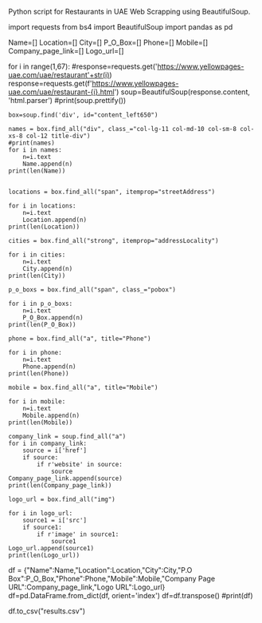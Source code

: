 Python script for Restaurants in UAE Web Scrapping using BeautifulSoup.












import requests
from bs4 import BeautifulSoup
import pandas as pd

Name=[]
Location=[]
City=[]
P_O_Box=[]
Phone=[]
Mobile=[]
Company_page_link=[]
Logo_url=[]

for i in range(1,67):
    #response=requests.get('https://www.yellowpages-uae.com/uae/restaurant'+str(i))
    response=requests.get(f'https://www.yellowpages-uae.com/uae/restaurant-{i}.html')
    soup=BeautifulSoup(response.content, 'html.parser')
    #print(soup.prettify())

    box=soup.find('div', id="content_left650")

    names = box.find_all("div", class_="col-lg-11 col-md-10 col-sm-8 col-xs-8 col-12 title-div")
    #print(names)
    for i in names:
        n=i.text
        Name.append(n)
    print(len(Name))


    locations = box.find_all("span", itemprop="streetAddress")

    for i in locations:
        n=i.text
        Location.append(n)
    print(len(Location))

    cities = box.find_all("strong", itemprop="addressLocality")

    for i in cities:
        n=i.text
        City.append(n)
    print(len(City))

    p_o_boxs = box.find_all("span", class_="pobox")

    for i in p_o_boxs:
        n=i.text
        P_O_Box.append(n)
    print(len(P_O_Box))

    phone = box.find_all("a", title="Phone")

    for i in phone:
        n=i.text
        Phone.append(n)
    print(len(Phone))

    mobile = box.find_all("a", title="Mobile")

    for i in mobile:
        n=i.text
        Mobile.append(n)
    print(len(Mobile))

    company_link = soup.find_all("a")
    for i in company_link:
        source = i['href']
        if source:
            if r'website' in source:
                source
    Company_page_link.append(source)
    print(len(Company_page_link))

    logo_url = box.find_all("img")

    for i in logo_url:
        source1 = i['src']
        if source1:
            if r'image' in source1:
                source1
    Logo_url.append(source1)
    print(len(Logo_url))

df = {"Name":Name,"Location":Location,"City":City,"P.O Box":P_O_Box,"Phone":Phone,"Mobile":Mobile,"Company Page URL":Company_page_link,"Logo URL":Logo_url}
df=pd.DataFrame.from_dict(df, orient='index')
df=df.transpose()
#print(df)

df.to_csv("results.csv")

